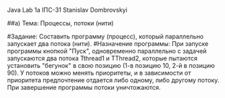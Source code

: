 Java
Lab 1a
ІПС-31
Stanislav Dombrovskyi 

##а) Тема: Процессы, потоки (нити)

#Задание: 
Составить программу (процесс), который параллельно запускает два потока (нити).
#Назначение программы: 
При запуске программы кнопкой "Пуск", одновременно параллельно с задачей запускаются два потока Tthread1 и TThread2, 
которые пытаются установить "бегунок" в свою позицию (1-в позицию 10, 2-й в позицию 90).
У потоков можно менять приоритеты, и в зависимости от приоритета предпочтение отдается либо одному, либо другому потоку. 
При завершение программы потоки уничтожаются.